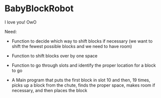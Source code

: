 # BabyBlockRobot

I love you!
OwO

Need:
- Function to decide which way to shift blocks if necessary (we want to shift the fewest possible blocks and we need to have room)
- Function to shift blocks over by one space
- Function to go through slots and identify the proper location for a block to go

- A Main program that puts the first block in slot 10 and then, 19 times, picks up a block from the chute, finds the proper space, makes room if necessary, and then places the block
